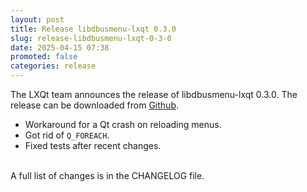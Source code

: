 ```yaml
---
layout: post
title: Release libdbusmenu-lxqt 0.3.0
slug: release-libdbusmenu-lxqt-0-3-0
date: 2025-04-15 07:38
promoted: false
categories: release
---
```


The LXQt team announces the release of libdbusmenu-lxqt 0.3.0.
The release can be downloaded from [Github](https://github.com/lxqt/libdbusmenu-lxqt/releases).

 * Workaround for a Qt crash on reloading menus.
 * Got rid of `Q_FOREACH`.
 * Fixed tests after recent changes.


<br/>
A full list of changes is in the CHANGELOG file.
<br/>
